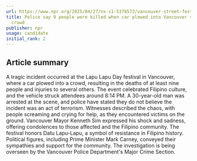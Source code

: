 ```yaml
---
url: https://www.npr.org/2025/04/27/nx-s1-5378572/vancouver-street-festival-deaths
title: Police say 9 people were killed when car plowed into Vancouver street festival
  crowd
publisher: npr
usage: candidate
initial_rank: 2
---
```

## Article summary
A tragic incident occurred at the Lapu Lapu Day festival in Vancouver, where a car plowed into a crowd, resulting in the deaths of at least nine people and injuries to several others. The event celebrated Filipino culture, and the vehicle struck attendees around 8:14 PM. A 30-year-old man was arrested at the scene, and police have stated they do not believe the incident was an act of terrorism. Witnesses described the chaos, with people screaming and crying for help, as they encountered victims on the ground. Vancouver Mayor Kenneth Sim expressed his shock and sadness, offering condolences to those affected and the Filipino community. The festival honors Datu Lapu-Lapu, a symbol of resistance in Filipino history. Political figures, including Prime Minister Mark Carney, conveyed their sympathies and support for the community. The investigation is being overseen by the Vancouver Police Department's Major Crime Section.
